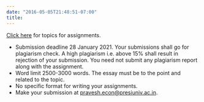 ```yaml
---
date: "2016-05-05T21:48:51-07:00"
title: 
---
```


[Click here](ge_students-2020.csv) for topics for assignments. 

- Submission deadline 28 January 2021. Your submissions shall go for plagiarism check. A high plagiarism i.e. above 15% shall result in rejection of your submission. You need not submit any plagiarism report along with the assignment.
- Word limit 2500-3000 words. The essay must be to the point and related to the topic. 
- No specific format for writing your assignments.
- Make your submission at [pravesh.econ@presiuniv.ac.in](mailto:pravesh.econ@presiuniv.ac.in). 




